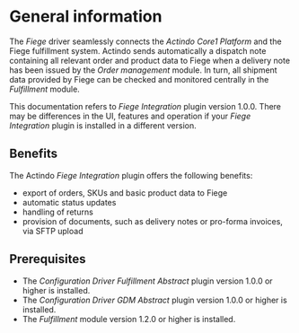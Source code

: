 # General information

The *Fiege* driver seamlessly connects the *Actindo Core1 Platform* and the Fiege fulfillment system. Actindo sends automatically a dispatch note containing all relevant order and product data to Fiege when a delivery note has been issued by the *Order management* module. In turn, all shipment data provided by Fiege can be checked and monitored centrally in the *Fulfillment* module. 

This documentation refers to *Fiege Integration* plugin version 1.0.0. There may be differences in the UI, features and operation if your *Fiege Integration* plugin is installed in a different version.


## Benefits

The Actindo *Fiege Integration* plugin offers the following benefits:

- export of orders, SKUs and basic product data to Fiege
- automatic status updates 
- handling of returns
- provision of documents, such as delivery notes or pro-forma invoices, via SFTP upload

[comment]: <> (Info aus Confluence > Product)

## Prerequisites

- The *Configuration Driver Fulfillment Abstract* plugin version 1.0.0 or higher is installed.
- The *Configuration Driver GDM Abstract* plugin version 1.0.0 or higher is installed.
- The *Fulfillment* module version 1.2.0 or higher is installed.

[comment]: <> (Check, ob das stimmt)  

 